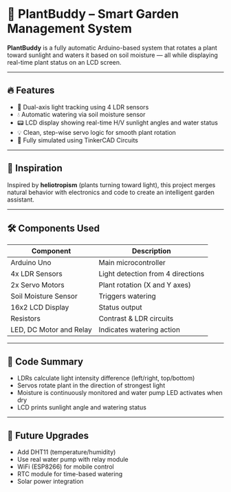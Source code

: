 # 🌿 PlantBuddy – Smart Garden Management System

**PlantBuddy** is a fully automatic Arduino-based system that rotates a plant toward sunlight and waters it based on soil moisture — all while displaying real-time plant status on an LCD screen.

---

## 🔥 Features

- 🔁 Dual-axis light tracking using 4 LDR sensors
- 💧 Automatic watering via soil moisture sensor
- 📟 LCD display showing real-time H/V sunlight angles and water status
- 💡 Clean, step-wise servo logic for smooth plant rotation
- 🧪 Fully simulated using TinkerCAD Circuits

---

## 🧠 Inspiration

Inspired by **heliotropism** (plants turning toward light), this project merges natural behavior with electronics and code to create an intelligent garden assistant.

---

## 🛠️ Components Used

| Component              | Description                     |
|------------------------|---------------------------------|
| Arduino Uno            | Main microcontroller            |
| 4x LDR Sensors         | Light detection from 4 directions |
| 2x Servo Motors        | Plant rotation (X and Y axes)   |
| Soil Moisture Sensor   | Triggers watering               |
| 16x2 LCD Display       | Status output                   |
| Resistors | Contrast & LDR circuits     |
| LED, DC Motor and Relay   | Indicates watering action       |

---


## 🧾 Code Summary

- LDRs calculate light intensity difference (left/right, top/bottom)
- Servos rotate plant in the direction of strongest light
- Moisture is continuously monitored and water pump LED activates when dry
- LCD prints sunlight angle and watering status

---

## 🌱 Future Upgrades

- Add DHT11 (temperature/humidity)
- Use real water pump with relay module
- WiFi (ESP8266) for mobile control
- RTC module for time-based watering
- Solar power integration
